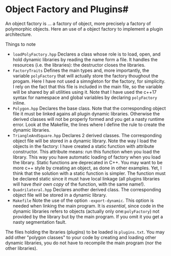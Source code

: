 # Object Factory and Plugins#

An object factory is ... a factory of object, more precisely a factory
of polymorphic objects. Here an use of a object factory to implement a plugin architecture.

Things to note

* `loadPolyFactory.hpp` Declares a class whose role is to load, open, and hold dynamic libraries by reading the name form a file. It handles the resources (i.e. the libraries): the destructor closes the libraries.
* `FactoryTraits` Defines the main types and, more importantly, the variable `polyFactory` that will actually store the factory thoughout the progam. Here I have not used a simngleton for the factory, for simplicity. I rely on the fact that this file is included in the main file, so the variable will be shared by all utilities using it. Note that I have used the c++17 syntax for namespace and global variables by declaring `polyFactory` inline.
* `Polygon.hpp` Declares the base class. Note that the corresponding object file it must be linked agains all plugin dynamic libraries. Otherwise the derived classes will not be properly formed and you get a nasty runtime error. Look at the Makefile, the lines where I define the rule to create the dynamic libraries.
* `TriangleAndSquare.hpp` Declares 2 derived classes. The corresponding object file will be stored in a dynamic library. Note the way I load the objects in the factory: I have created a static function with attribute constructor. This attribute means: run this function when you load the library. This way you have automatic loading of factory when you load the library. Static functions are deprecated in C++. You may want to be more c++ style by creating an object, as done in other examples. Yet, I think that the solution with a static function is simpler. The function must be declared static since it must have local linkage (all plugins libraries will have *their own copy* of the function, with the same name!).
* `Quadrilateral.hpp` Declares another derived class. The corresponding object file will be stored in a dynamic library.
* `Makefile` Note the use of the option `-export-dynamic`. This option is needed when linking the main program. It is *essential*, since code in the dynamic libraries
refers to objects (actually only one:`polyFactory`) not provided by the library but by the main program. If you omit it you get a nasty segmentation fault.

The files holding the lbraries (plugins) to be loaded is
`plugins.txt`. You may add other "polygon classes" to your code by
creating and loading other dynamic libraries, you do not have to
recompile the main program (nor the other libraries).

